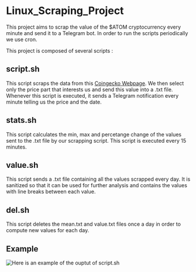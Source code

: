 # Linux_Scraping_Project

This project aims to scrap the value of the $ATOM cryptocurrency every minute and send it to a Telegram bot.
In order to run the scripts periodically we use cron.

This project is composed of several scripts :

## script.sh

This script scraps the data from this [Coingecko Webpage](https://www.coingecko.com/fr/pi%C3%A8ces/cosmos-hub). We then select only the price part that interests us and send this value into a .txt file. Whenever this script is executed, it sends a Telegram notification every minute telling us the price and the date.

## stats.sh

This script calculates the min, max and percetange change of the values sent to the .txt file by our scrapping script. This script is executed every 15 minutes.

## value.sh

This script sends a .txt file containing all the values scrapped every day. It is sanitized so that it can be used for further analysis and contains the values with line breaks between each value.

## del.sh

This script deletes the mean.txt and value.txt files once a day in order to compute new values for each day.

## Example

![Here is an example of the ouptut of script.sh](https://imgur.com/3Qv6pKu)



